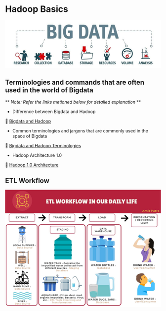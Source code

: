 # Hadoop Basics

<img src="images/Big_Data.jpg">

## Terminologies and commands that are often used in the world of Bigdata

** _Note: Refer the links metioned below for detailed explanation_ **

- Difference between Bigdata and Hadoop

:link: [Bigdata and Hadoop](https://medium.com/@jayvardhan.reddy.v/bigdata-part-1-770ad8f1c6ea)

- Common terminologies and jargons that are commonly used in the space of Bigdata

:link: [Bigdata and Hadoop Terminologies](https://medium.com/@jayvardhan.reddy.v/big-data-part2-basic-terminologies-1e5be8d254a9)

- Hadoop Architecture 1.0

:link: [Hadoop 1.0 Architecture](https://medium.com/@jayvardhan.reddy.v/bigdata-part3-hadoop-1-0-architecture-763f51a0f5f) 

## ETL Workflow

<img src="images/ETL_Workflow.jpeg">
